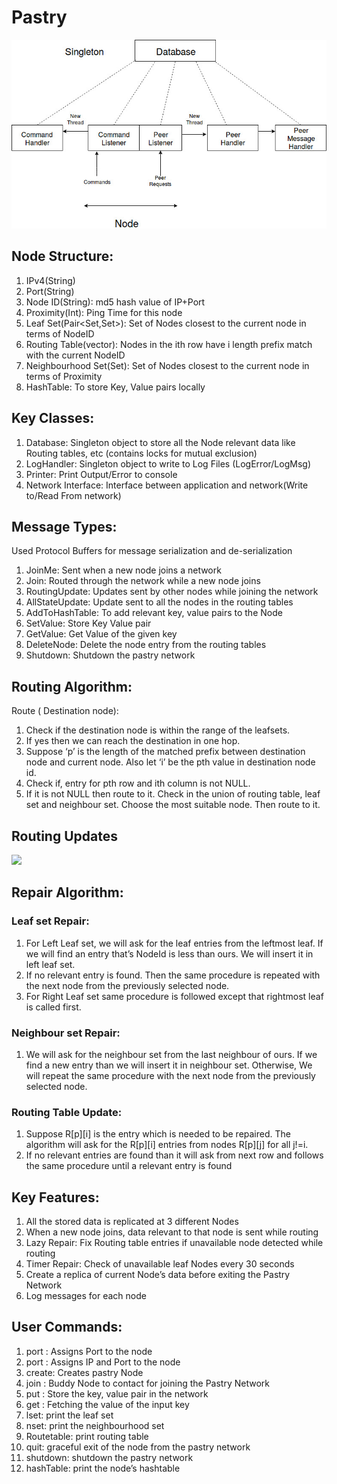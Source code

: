 # Pastry

![Screenshot](pastry_architecture.jpg)

## Node Structure:
1. IPv4(String)
2. Port(String)
3. Node ID(String): md5 hash value of IP+Port
4. Proximity(Int): Ping Time for this node
5. Leaf Set(Pair<Set,Set>):  Set of Nodes closest to the current node in terms of NodeID
6. Routing Table(vector<vector>): Nodes in the ith row have i length prefix match with the current NodeID
7. Neighbourhood Set(Set): Set of Nodes closest to the current node in terms of Proximity
8. HashTable: To store Key, Value pairs locally

## Key Classes:
1. Database: Singleton object to store all the Node relevant data like Routing tables, etc (contains locks for mutual exclusion)
2. LogHandler: Singleton object to write to Log Files (LogError/LogMsg)
3. Printer: Print Output/Error to console
4. Network Interface: Interface between application and network(Write to/Read From network)

## Message Types:
Used Protocol Buffers for message serialization and de-serialization

1. JoinMe: Sent when a new node joins a network
2. Join: Routed through the network while a new node joins
3. RoutingUpdate: Updates sent by other nodes while joining the network
4. AllStateUpdate: Update sent to all the nodes in the routing tables
5. AddToHashTable: To add relevant key, value pairs to the Node
6. SetValue: Store Key Value pair
7. GetValue: Get Value of the given key
8. DeleteNode: Delete the node entry from the routing tables
9. Shutdown: Shutdown the pastry network

## Routing Algorithm:
Route ( Destination node):
1. Check if the destination node is within the range of the leafsets.
2. If yes then we can reach the destination in one hop.
3. Suppose ‘p’ is the length of the matched prefix between destination node and current node.  Also let ‘i’ be the pth value in destination node id.
4. Check if, entry for pth row and ith column is not NULL.
5. If it is not NULL then route to it. Check in the union of routing table, leaf set and neighbour set. Choose the most suitable node. Then route to it. 

## Routing Updates
![](routing_update.jpg)

## Repair Algorithm:

### Leaf set Repair:
1. For Left Leaf set, we will ask for the leaf entries from the leftmost leaf. If we will find an entry that’s NodeId is less than ours. We will insert it in left leaf set.
2. If no relevant entry is found. Then the same procedure is repeated with the next node from the previously selected node.
3. For Right Leaf set same procedure is followed except that rightmost leaf is called first.

### Neighbour set Repair:
1. We will ask for the neighbour set from the last neighbour of ours. If we find a new entry than we will insert it in neighbour set. Otherwise, We will repeat the same procedure with the next node from the previously selected node.

### Routing Table Update:
1. Suppose R[p][i] is the entry which is needed to be repaired. The algorithm will ask for the R[p][i] entries from nodes R[p][j] for all j!=i.
2. If no relevant entries are found than it will ask from next row and follows the same procedure until a relevant entry is found

## Key Features:
1. All the stored data is replicated at 3 different Nodes
2. When a new node joins, data relevant to that node is sent while routing
3. Lazy Repair: Fix Routing table entries if unavailable node detected while routing
4. Timer Repair: Check of unavailable leaf Nodes every 30 seconds
5. Create a replica of current Node’s data before exiting the Pastry Network
6. Log messages for each node

## User Commands:
1. port <Port>: Assigns Port to the node
2. port <IP> <Port>: Assigns IP and Port to the node
3. create: Creates pastry Node
4. join <IP> <Port>: Buddy Node to contact for joining the Pastry Network
5. put <Key> <Value>: Store the key, value pair in the network
6. get <key> : Fetching the value of the input key
7. lset: print the leaf set
8. nset: print the neighbourhood set
9. Routetable: print routing table
10. quit: graceful exit of the node from the pastry network
11. shutdown: shutdown the pastry network
12. hashTable: print the node’s hashtable
